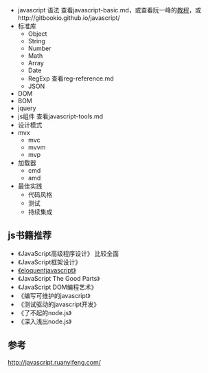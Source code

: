 * javascript 语法 查看javascript-basic.md，或查看阮一峰的[教程](javascript.ruanyifeng.com/grammar/basic.html)，或http://gitbookio.github.io/javascript/
* 标准库
	* Object
	* String
	* Number
	* Math
	* Array
	* Date
	* RegExp 查看reg-reference.md
	* JSON
* DOM
* BOM
* jquery
* js组件 查看javascript-tools.md
* 设计模式
* mvx
    * mvc
    * mvvm
    * mvp
* 加载器
    * cmd
    * amd
* 最佳实践
    * 代码风格
    * 测试
    * 持续集成

## js书籍推荐
* 《JavaScript高级程序设计》 比较全面
* 《JavaScript框架设计》
* [《eloquentjavascript》](http://eloquentjavascript.net)
* 《JavaScript The Good Parts》
* 《JavaScript DOM编程艺术》
* 《编写可维护的javascript》
* 《测试驱动的javascript开发》
* 《了不起的node.js》
* 《深入浅出node.js》
　
## 参考
http://javascript.ruanyifeng.com/
